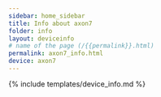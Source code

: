 ```yaml
---
sidebar: home_sidebar
title: Info about axon7
folder: info
layout: deviceinfo
# name of the page (/{{permalink}}.html)
permalink: axon7_info.html
device: axon7
---
```

{% include templates/device_info.md %}
